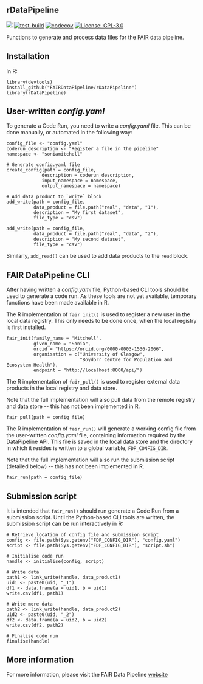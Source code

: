 ## rDataPipeline

[![](https://img.shields.io/badge/docs-rDataPipeline-blue)](https://FAIRDataPipeline.github.io/rDataPipeline/)
[![test-build](https://github.com/FAIRDataPipeline/rDataPipeline/workflows/build/badge.svg?=1)](https://github.com/FAIRDataPipeline/rDataPipeline/actions)
[![codecov](https://codecov.io/gh/FAIRDataPipeline/rDataPipeline/branch/main/graph/badge.svg?=1)](https://codecov.io/gh/FAIRDataPipeline/rDataPipeline)
[![License: GPL-3.0](https://img.shields.io/badge/licence-GPL--3-yellow)](https://opensource.org/licenses/GPL-3.0)

Functions to generate and process data files for the FAIR data pipeline.

## Installation

In R:

```{r}
library(devtools)
install_github("FAIRDataPipeline/rDataPipeline")
library(rDataPipeline)
```

## User-written *config.yaml*

To generate a Code Run, you need to write a *config.yaml* file. This can be done
manually, or automated in the following way:

```{r}
config_file <- "config.yaml"
coderun_description <- "Register a file in the pipeline"
namespace <- "soniamitchell"

# Generate config.yaml file
create_config(path = config_file,
             description = coderun_description,
             input_namespace = namespace,
             output_namespace = namespace)
             
# Add data product to `write` block
add_write(path = config_file,
          data_product = file.path("real", "data", "1"),
          description = "My first dataset",
          file_type = "csv")
                  
add_write(path = config_file,
          data_product = file.path("real", "data", "2"),
          description = "My second dataset",
          file_type = "csv")
```

Similarly, `add_read()` can be used to add data products to the `read`
block.

## FAIR DataPipeline CLI

After having written a *config.yaml* file, Python-based CLI tools should be
used to generate a code run. As these tools are not yet available, temporary 
functions have been made available in R. 

The R implementation of `fair init()` is used to register a new user in the 
local data registry. This only needs to be done once, when the local registry is
first installed.

```{r}
fair_init(family_name = "Mitchell",
          given_name = "Sonia",
          orcid = "https://orcid.org/0000-0003-1536-2066",
          organisation = c("University of Glasgow",
                           "Boydorr Centre for Population and Ecosystem Health"),
          endpoint = "http://localhost:8000/api/")
```

The R implementation of `fair_pull()` is used to register external data products 
in the local registry and data store. 

Note that the full implementation will also pull data from the remote registry 
and data store -- this has not been implemented in R.

```{r}
fair_pull(path = config_file)
```

The R implementation of `fair_run()` will generate a working config file from 
the user-written *config.yaml* file, containing information required by the 
DataPipeline API. This file is saved in the local data store and the directory
in which it resides is written to a global variable, `FDP_CONFIG_DIR`.

Note that the full implementation will also run the submission script (detailed 
below) -- this has not been implemented in R.

```{r}
fair_run(path = config_file)
```

## Submission script

It is intended that `fair_run()` should run generate a Code Run from a 
submission script. Until the Python-based CLI tools are written, the submission
script can be run interactively in R:

```{r}
# Retrieve location of config file and submission script
config <- file.path(Sys.getenv("FDP_CONFIG_DIR"), "config.yaml")
script <- file.path(Sys.getenv("FDP_CONFIG_DIR"), "script.sh")

# Initialise code run
handle <- initialise(config, script)

# Write data
path1 <- link_write(handle, data_product1)
uid1 <- paste0(uid, "_1")
df1 <- data.frame(a = uid1, b = uid1)
write.csv(df1, path1)

# Write more data
path2 <- link_write(handle, data_product2)
uid2 <- paste0(uid, "_2")
df2 <- data.frame(a = uid2, b = uid2)
write.csv(df2, path2)

# Finalise code run
finalise(handle)
```

## More information

For more information, please visit the FAIR Data Pipeline [website](https://fairdatapipeline.github.io)
